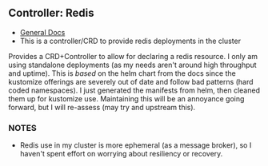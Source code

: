 ## Controller: Redis

- [General Docs](https://ot-container-kit.github.io/redis-operator/guide/)
- This is a controller/CRD to provide redis deployments in the cluster

Provides a CRD+Controller to allow for declaring a redis resource.  I only am using
standalone deployments (as my needs aren't around high throughput and uptime).  This
is *based* on the helm chart from the docs since the kustomize offerings are severely
out of date and follow bad patterns (hard coded namespaces).  I just generated the
manifests from helm, then cleaned them up for kustomize use.  Maintaining this will
be an annoyance going forward, but I will re-assess (may try and upstream this).

### NOTES

- Redis use in my cluster is more ephemeral (as a message broker), so I haven't
  spent effort on worrying about resiliency or recovery.
